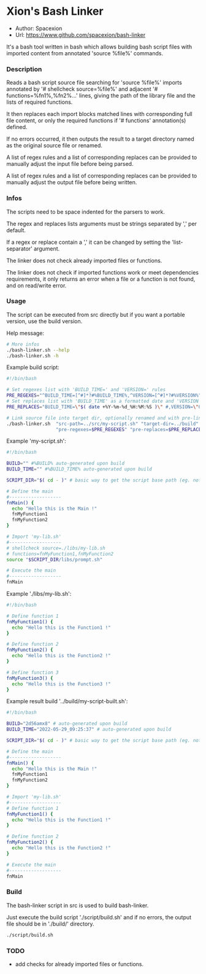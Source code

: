 # Xion's Bash Linker
- Author: Spacexion
- Url: https://www.github.com/spacexion/bash-linker

It's a bash tool written in bash which allows building bash script files with imported content from annotated 'source %file%' commands.

### Description

Reads a bash script source file searching for 'source %file%' imports annotated by '# shellcheck source=%file%' and 
adjacent '# functions=%fn1%,%fn2%...' lines, giving the path of the library file and the lists of required functions.

It then replaces each import blocks matched lines with corresponding full file content, or only the required functions
if '# functions' annotation(s) defined.

If no errors occurred, it then outputs the result to a target directory named as the original source file or renamed.

A list of regex rules and a list of corresponding replaces can be provided to manually adjust the input file before being parsed.

A list of regex rules and a list of corresponding replaces can be provided to manually adjust the output file before being written.

### Infos

The scripts need to be space indented for the parsers to work.

The regex and replaces lists arguments must be strings separated by ',' per default.

If a regex or replace contain a ',' it can be changed by setting the 'list-separator' argument.

The linker does not check already imported files or functions.

The linker does not check if imported functions work or meet dependencies requirements, it only returns an error when a file or a function is not found, and on read/write error.

### Usage

The script can be executed from src directly but if you want a portable version, use the build version.

Help message:
```bash
# More infos
./bash-linker.sh --help
./bash-linker.sh -h
```

Example build script:
```bash
#!/bin/bash

# Set regexes list with 'BUILD_TIME=' and 'VERSION=' rules
PRE_REGEXES="^BUILD_TIME=[^#]*?#%BUILD_TIME%,^VERSION=[^#]*?#%VERSION%"
# Set replaces list with 'BUILD_TIME' as a formatted date and 'VERSION' as a version string
PRE_REPLACES="BUILD_TIME=\"$( date +%Y-%m-%d_%H:%M:%S )\" #,VERSION=\"0.0.1\" #"

# Link source file into target dir, optionally renamed and with pre-link regexes/replaces lists
./bash-linker.sh  "src-path=../src/my-script.sh" "target-dir=../build" "target-name=my-script-built.sh" \
                  "pre-regexes=$PRE_REGEXES" "pre-replaces=$PRE_REPLACES"

```

Example 'my-script.sh':
```bash
#!/bin/bash

BUILD="" #%BUILD% auto-generated upon build
BUILD_TIME="" #%BUILD_TIME% auto-generated upon build

SCRIPT_DIR="$( cd - )" # basic way to get the script base path (eg. not full proof)

# Define the main
#-------------------
fnMain() {
  echo "Hello this is the Main !"
  fnMyFunction1
  fnMyFunction2
}

# Import 'my-lib.sh'
#-------------------
# shellcheck source=./libs/my-lib.sh
# functions=fnMyFunction1,fnMyFunction2
source "$SCRIPT_DIR/libs/prompt.sh"

# Execute the main
#-------------------
fnMain

```

Example './libs/my-lib.sh':
```bash
#!/bin/bash

# Define function 1
fnMyFunction1() {
  echo "Hello this is the Function1 !"
}

# Define function 2
fnMyFunction2() {
  echo "Hello this is the Function2 !"
}

# Define function 3
fnMyFunction3() {
  echo "Hello this is the Function3 !"
}

```

Example result build '../build/my-script-built.sh':
```bash
#!/bin/bash

BUILD="2d56amx8" # auto-generated upon build
BUILD_TIME="2022-05-29_09:25:37" # auto-generated upon build

SCRIPT_DIR="$( cd - )" # basic way to get the script base path (eg. not full proof)

# Define the main
#-------------------
fnMain() {
  echo "Hello this is the Main !"
  fnMyFunction1
  fnMyFunction2
}

# Import 'my-lib.sh'
#-------------------
# Define function 1
fnMyFunction1() {
  echo "Hello this is the Function1 !"
}

# Define function 2
fnMyFunction2() {
  echo "Hello this is the Function2 !"
}

# Execute the main
#-------------------
fnMain

```

### Build

The bash-linker script in src is used to build bash-linker.

Just execute the build script './script/build.sh' and if no errors, the output file should be in './build/' directory.

```bash
./script/build.sh
```

### TODO

- add checks for already imported files or functions.